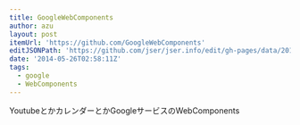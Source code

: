 ```yaml
---
title: GoogleWebComponents
author: azu
layout: post
itemUrl: 'https://github.com/GoogleWebComponents'
editJSONPath: 'https://github.com/jser/jser.info/edit/gh-pages/data/2014/05/index.json'
date: '2014-05-26T02:58:11Z'
tags:
  - google
  - WebComponents
---
```

YoutubeとかカレンダーとかGoogleサービスのWebComponents
